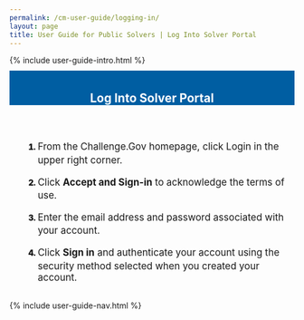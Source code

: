 ```yaml
---
permalink: /cm-user-guide/logging-in/
layout: page
title: User Guide for Public Solvers | Log Into Solver Portal
---
```

<div class="row">
  <div class="col-sm-12">{% include user-guide-intro.html %}</div>
</div>
<div class="row" style="padding-top: 10px; padding-bottom: 30px;">
  <div class="col-sm-12" style="padding-top: 6px; background-color: #005ea2; color: #ffffff; text-align: center;">
    <h2>Log Into Solver Portal</h2>
  </div>
</div>
<div class="row">
  <div class="col-sm-7">
    <ol style="padding-left: 50px;">
      <li style="font-weight:900;"><span style="font-size: 1.06rem; line-height: 1.5; font-weight: 400;">From the Challenge.Gov homepage, click Login in the upper right corner. </span></li>
      <br>
      <li style="font-weight:900;"><span style="font-size: 1.06rem; line-height: 1.5; font-weight: 400;">Click <b>Accept and Sign-in</b> to acknowledge the terms of use.</span></li>
      <br>
      <li style="font-weight:900;"><span style="font-size: 1.06rem; line-height: 1.5; font-weight: 400;">Enter the email address and password associated with your account.</span></li>
            <br>
      <li style="font-weight:900;"><span style="font-size: 1.06rem; line-height: 1.5; font-weight: 400;">Click <b>Sign in</b> and authenticate your account using the security method selected when you created your account. </span></li>
    </ol>
  </div>
  <div class="col-sm-1">&nbsp;</div>
  <div class="col-sm-4"> {% include user-guide-nav.html %} </div>
</div>
